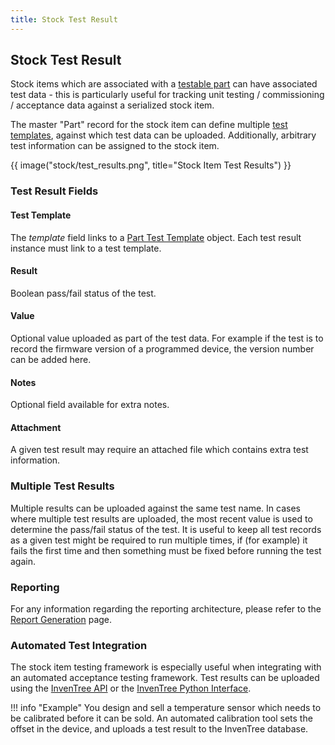 ```yaml
---
title: Stock Test Result
---
```


## Stock Test Result

Stock items which are associated with a [testable part](../part/index.md#testable) can have associated test data - this is particularly useful for tracking unit testing / commissioning / acceptance data against a serialized stock item.

The master "Part" record for the stock item can define multiple [test templates](../part/test.md), against which test data can be uploaded. Additionally, arbitrary test information can be assigned to the stock item.

{{ image("stock/test_results.png", title="Stock Item Test Results") }}

### Test Result Fields

#### Test Template

The *template* field links to a [Part Test Template](../part/test.md#part-test-templates) object. Each test result instance must link to a test template.

#### Result

Boolean pass/fail status of the test.

#### Value

Optional value uploaded as part of the test data. For example if the test is to record the firmware version of a programmed device, the version number can be added here.

#### Notes

Optional field available for extra notes.

#### Attachment

A given test result may require an attached file which contains extra test information.

### Multiple Test Results

Multiple results can be uploaded against the same test name. In cases where multiple test results are uploaded, the most recent value is used to determine the pass/fail status of the test. It is useful to keep all test records as a given test might be required to run multiple times, if (for example) it fails the first time and then something must be fixed before running the test again.

### Reporting

For any information regarding the reporting architecture, please refer to the [Report Generation](../report/report.md) page.

### Automated Test Integration

The stock item testing framework is especially useful when integrating with an automated acceptance testing framework. Test results can be uploaded using the [InvenTree API](../api/index.md) or the [InvenTree Python Interface](../api/python/index.md).

!!! info "Example"
	You design and sell a temperature sensor which needs to be calibrated before it can be sold. An automated calibration tool sets the offset in the device, and uploads a test result to the InvenTree database.
